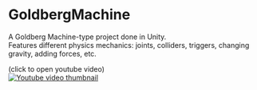 # GoldbergMachine
A Goldberg Machine-type project done in Unity.\
Features different physics mechanics: joints, colliders, triggers, changing gravity, adding forces, etc.

(click to open youtube video)\
[![Youtube video thumbnail](https://img.youtube.com/vi/jgY-mHtzprA/0.jpg)](https://www.youtube.com/watch?v=jgY-mHtzprA)
